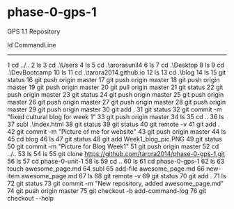 # phase-0-gps-1
GPS 1.1 Repository

  Id CommandLine
  -- -----------
   1 cd ../..
   2 ls
   3 cd .\Users
   4 ls
   5 cd .\arorasunil4
   6 ls
   7 cd .\Desktop
   8 ls
   9 cd .\DevBootcamp
  10 ls
  11 cd .\tarora2014.github.io
  12 ls
  13 cd .\blog
  14 ls
  15 git status
  16 git push origin master
  17 git push origin master
  18 git push origin master
  19 git push origin master
  20 git pull origin master
  21 git status
  22 git push origin master
  23 git status
  24 git push origin master
  25 git push origin master
  26 git push origin master
  27 git push origin master
  28 git push origin master
  29 git push origin master
  30 git add .
  31 git status
  32 git commit -m "fixed cultural blog for week 1"
  33 git push origin master
  34 ls
  35 cd ..
  36 ls
  37 subl .\index.html
  38 git status
  39 git status
  40 git remote -v
  41 git add .
  42 git commit -m "Picture of me for website"
  43 git push origin master
  44 ls
  45 cd blog
  46 ls
  47 git status
  48 git add Week1_blog_pic.PNG
  49 git status
  50 git commit -m "Picture for Blog Week1"
  51 git push origin master
  52 cd ../..
  53 ls
  54 ls
  55 git clone https://github.com/tarora2014/phase-0-gps-1.git
  56 ls
  57 cd phase-0-unit-1
  58 ls
  59 cd ..
  60 ls
  61 cd phase-0-gps-1
  62 ls
  63 touch awesome_page.md
  64 subl
  65 add-file awesome_page.md
  66 new-item awesome_page.md
  67 ls
  68 git remote -v
  69 git status
  70 git add .
  71 ls
  72 git status
  73 git commit -m "New repository, added awesome_page.md"
  74 git push origin master
  75 git checkout -b add-command-log
  76 git checkout --help